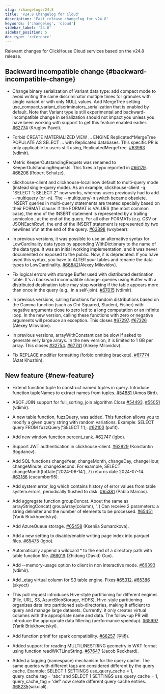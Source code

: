 ```yaml
---
slug: /changelogs/24.8
title: 'v24.8 Changelog for Cloud'
description: 'Fast release changelog for v24.8'
keywords: ['changelog', 'cloud']
sidebar_label: '24.8'
sidebar_position: 5
doc_type: 'reference'
---
```


Relevant changes for ClickHouse Cloud services based on the v24.8 release.

## Backward incompatible change {#backward-incompatible-change}

- Change binary serialization of Variant data type: add compact mode to avoid writing the same discriminator multiple times for granules with single variant or with only NULL values. Add MergeTree setting use_compact_variant_discriminators_serialization that is enabled by default. Note that Variant type is still experimental and backward-incompatible change in serialization should not impact you unless you have been working with support to get this feature enabled earlier. [#62774](https://github.com/ClickHouse/ClickHouse/pull/62774) (Kruglov Pavel).

- Forbid CREATE MATERIALIZED VIEW ... ENGINE Replicated*MergeTree POPULATE AS SELECT ... with Replicated databases. This specific PR is only applicable to users still using, ReplicatedMergeTree. [#63963](https://github.com/ClickHouse/ClickHouse/pull/63963) (vdimir).

- Metric KeeperOutstandingRequets was renamed to KeeperOutstandingRequests. This fixes a typo reported in [#66179](https://github.com/ClickHouse/ClickHouse/issues/66179). [#66206](https://github.com/ClickHouse/ClickHouse/pull/66206) (Robert Schulze).

- clickhouse-client and clickhouse-local now default to multi-query mode (instead single-query mode). As an example, clickhouse-client -q "SELECT 1; SELECT 2" now works, whereas users previously had to add --multiquery (or -n). The --multiquery/-n switch became obsolete. INSERT queries in multi-query statements are treated specially based on their FORMAT clause: If the FORMAT is VALUES (the most common case), the end of the INSERT statement is represented by a trailing semicolon ; at the end of the query. For all other FORMATs (e.g. CSV or JSONEachRow), the end of the INSERT statement is represented by two newlines \n\n at the end of the query. [#63898](https://github.com/ClickHouse/ClickHouse/pull/63898) (wxybear).

- In previous versions, it was possible to use an alternative syntax for LowCardinality data types by appending WithDictionary to the name of the data type. It was an initial working implementation, and it was never documented or exposed to the public. Now, it is deprecated. If you have used this syntax, you have to ALTER your tables and rename the data types to LowCardinality. [#66842](https://github.com/ClickHouse/ClickHouse/pull/66842)(Alexey Milovidov).

- Fix logical errors with storage Buffer used with distributed destination table. It's a backward incompatible change: queries using Buffer with a distributed destination table may stop working if the table appears more than once in the query (e.g., in a self-join). [#67015](https://github.com/vdimir) (vdimir).

- In previous versions, calling functions for random distributions based on the Gamma function (such as Chi-Squared, Student, Fisher) with negative arguments close to zero led to a long computation or an infinite loop. In the new version, calling these functions with zero or negative arguments will produce an exception. This closes [#67297](https://github.com/ClickHouse/ClickHouse/issues/67297). [#67326](https://github.com/ClickHouse/ClickHouse/pull/67326) (Alexey Milovidov).

- In previous versions, arrayWithConstant can be slow if asked to generate very large arrays. In the new version, it is limited to 1 GB per array. This closes [#32754](https://github.com/ClickHouse/ClickHouse/issues/32754). [#67741](https://github.com/ClickHouse/ClickHouse/pull/67741) (Alexey Milovidov).

- Fix REPLACE modifier formatting (forbid omitting brackets). [#67774](https://github.com/ClickHouse/ClickHouse/pull/67774) (Azat Khuzhin).

## New feature {#new-feature}

- Extend function tuple to construct named tuples in query. Introduce function tupleNames to extract names from tuples. [#54881](https://github.com/ClickHouse/ClickHouse/pull/54881) (Amos Bird).

- ASOF JOIN support for full_sorting_join algorithm Close [#54493](https://github.com/ClickHouse/ClickHouse/issues/54493). [#55051](https://github.com/ClickHouse/ClickHouse/pull/55051) (vdimir).

- A new table function, fuzzQuery, was added. This function allows you to modify a given query string with random variations. Example: SELECT query FROM fuzzQuery('SELECT 1');. [#62103](https://github.com/ClickHouse/ClickHouse/pull/62103) (pufit).

- Add new window function percent_rank. [#62747](https://github.com/ClickHouse/ClickHouse/pull/62747) (lgbo).

- Support JWT authentication in clickhouse-client. [#62829](https://github.com/ClickHouse/ClickHouse/pull/62829) (Konstantin Bogdanov).

- Add SQL functions changeYear, changeMonth, changeDay, changeHour, changeMinute, changeSecond. For example, SELECT changeMonth(toDate('2024-06-14'), 7) returns date 2024-07-14. [#63186](https://github.com/ClickHouse/ClickHouse/pull/63186) (cucumber95).

- Add system.error_log which contains history of error values from table system.errors, periodically flushed to disk. [#65381](https://github.com/ClickHouse/ClickHouse/pull/65381) (Pablo Marcos).

- Add aggregate function groupConcat. About the same as arrayStringConcat( groupArray(column), ',') Can receive 2 parameters: a string delimiter and the number of elements to be processed. [#65451](https://github.com/ClickHouse/ClickHouse/pull/65451) (Yarik Briukhovetskyi).

- Add AzureQueue storage. [#65458](https://github.com/ClickHouse/ClickHouse/pull/65458) (Kseniia Sumarokova).

- Add a new setting to disable/enable writing page index into parquet files. [#65475](https://github.com/ClickHouse/ClickHouse/pull/65475) (lgbo).

- Automatically append a wildcard * to the end of a directory path with table function file. [#66019](https://github.com/ClickHouse/ClickHouse/pull/66019) (Zhidong (David) Guo).

- Add --memory-usage option to client in non interactive mode. [#66393](https://github.com/ClickHouse/ClickHouse/pull/66393) (vdimir).

- Add _etag virtual column for S3 table engine. Fixes [#65312](https://github.com/ClickHouse/ClickHouse/issues/65312). [#65386](https://github.com/ClickHouse/ClickHouse/pull/65386) (skyoct)

- This pull request introduces Hive-style partitioning for different engines (File, URL, S3, AzureBlobStorage, HDFS). Hive-style partitioning organizes data into partitioned sub-directories, making it efficient to query and manage large datasets. Currently, it only creates virtual columns with the appropriate name and data. The follow-up PR will introduce the appropriate data filtering (performance speedup). [#65997](https://github.com/ClickHouse/ClickHouse/pull/65997) (Yarik Briukhovetskyi).

- Add function printf for spark compatibility. [#66257](https://github.com/ClickHouse/ClickHouse/pull/66257) (李扬).

- Added support for reading MULTILINESTRING geometry in WKT format using function readWKTLineString. [#67647](https://github.com/ClickHouse/ClickHouse/pull/67647) (Jacob Reckhard).

- Added a tagging (namespace) mechanism for the query cache. The same queries with different tags are considered different by the query cache. Example: SELECT 1 SETTINGS use_query_cache = 1, query_cache_tag = 'abc' and SELECT 1 SETTINGS use_query_cache = 1, query_cache_tag = 'def' now create different query cache entries. [#68235](https://github.com/ClickHouse/ClickHouse/pull/68235)(sakulali).
